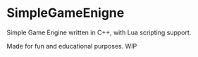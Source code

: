 # SimpleGameEnigne
 Simple Game Engine written in C++, with Lua scripting support.

 Made for fun and educational purposes.
WIP
